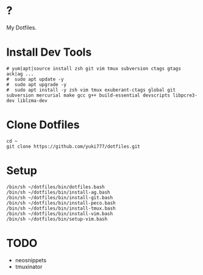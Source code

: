 # ?
My Dotfiles.

# Install Dev Tools
```
# yum|apt|source install zsh git vim tmux subversion ctags gtags ack|ag ...
#  sudo apt update -y
#  sudo apt upgrade -y
#  sudo apt install -y zsh vim tmux exuberant-ctags global git subversion mercurial make gcc g++ build-essential devscripts libpcre3-dev liblzma-dev
```

# Clone Dotfiles
```
cd ~
git clone https://github.com/yuki777/dotfiles.git
```

# Setup
```
/bin/sh ~/dotfiles/bin/dotfiles.bash
/bin/sh ~/dotfiles/bin/install-ag.bash
/bin/sh ~/dotfiles/bin/install-git.bash
/bin/sh ~/dotfiles/bin/install-peco.bash
/bin/sh ~/dotfiles/bin/install-tmux.bash
/bin/sh ~/dotfiles/bin/install-vim.bash
/bin/sh ~/dotfiles/bin/setup-vim.bash
```

# TODO
- neosnippets
- tmuxinator
